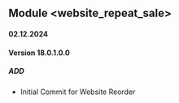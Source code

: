 ## Module <website_repeat_sale>

#### 02.12.2024
#### Version 18.0.1.0.0
##### ADD

- Initial Commit for Website Reorder


